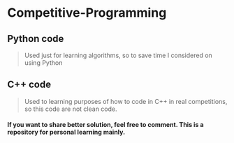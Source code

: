 # Competitive-Programming
## Python code
> Used just for learning algorithms, so to save time I considered on using Python
## C++ code
> Used to learning purposes of how to code in C++ in real competitions, so this code are not clean code.

#### If you want to share better solution, feel free to comment. This is a repository for personal learning mainly.
